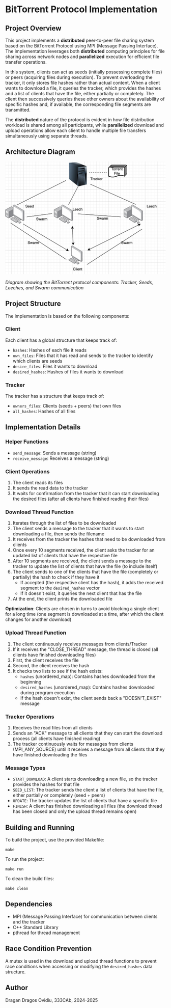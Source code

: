 # BitTorrent Protocol Implementation

## Project Overview


This project implements a **distributed** peer-to-peer file sharing system based on the BitTorrent Protocol using MPI (Message Passing Interface). The implementation leverages both **distributed** computing principles for file sharing across network nodes and **parallelized** execution for efficient file transfer operations.

In this system, clients can act as seeds (initially possessing complete files) or peers (acquiring files during execution). To prevent overloading the tracker, it only stores file hashes rather than actual content. When a client wants to download a file, it queries the tracker, which provides the hashes and a list of clients that have the file, either partially or completely. The client then successively queries these other owners about the availability of specific hashes and, if available, the corresponding file segments are transmitted.

The **distributed** nature of the protocol is evident in how file distribution workload is shared among all participants, while **parallelized** download and upload operations allow each client to handle multiple file transfers simultaneously using separate threads.

## Architecture Diagram

![BitTorrent Network Architecture](bittorrent-architecture.png)

*Diagram showing the BitTorrent protocol components: Tracker, Seeds, Leeches, and Swarm communication*


## Project Structure

The implementation is based on the following components:

### Client

Each client has a global structure that keeps track of:
- `hashes`: Hashes of each file it reads
- `own_files`: Files that it has read and sends to the tracker to identify which clients are seeds
- `desire_files`: Files it wants to download
- `desired_hashes`: Hashes of files it wants to download

### Tracker

The tracker has a structure that keeps track of:
- `owners_files`: Clients (seeds + peers) that own files
- `all_hashes`: Hashes of all files

## Implementation Details

### Helper Functions
- `send_message`: Sends a message (string)
- `receive_message`: Receives a message (string)

### Client Operations
1. The client reads its files
2. It sends the read data to the tracker
3. It waits for confirmation from the tracker that it can start downloading the desired files (after all clients have finished reading their files)

### Download Thread Function
1. Iterates through the list of files to be downloaded
2. The client sends a message to the tracker that it wants to start downloading a file, then sends the filename
3. It receives from the tracker the hashes that need to be downloaded from clients
4. Once every 10 segments received, the client asks the tracker for an updated list of clients that have the respective file
5. After 10 segments are received, the client sends a message to the tracker to update the list of clients that have the file (to include itself)
6. The client sends to one of the clients that have the file (completely or partially) the hash to check if they have it
   - If accepted (the respective client has the hash), it adds the received segment to the `desired_hashes` vector
   - If it doesn't exist, it queries the next client that has the file
7. At the end, the client prints the downloaded file

**Optimization**: Clients are chosen in turns to avoid blocking a single client for a long time (one segment is downloaded at a time, after which the client changes for another download)

### Upload Thread Function
1. The client continuously receives messages from clients/Tracker
2. If it receives the "CLOSE_THREAD" message, the thread is closed (all clients have finished downloading files)
3. First, the client receives the file
4. Second, the client receives the hash
5. It checks two lists to see if the hash exists:
   - `hashes` (unordered_map): Contains hashes downloaded from the beginning
   - `desired_hashes` (unordered_map): Contains hashes downloaded during program execution
   - If the hash doesn't exist, the client sends back a "DOESN'T_EXIST" message

### Tracker Operations
1. Receives the read files from all clients
2. Sends an "ACK" message to all clients that they can start the download process (all clients have finished reading)
3. The tracker continuously waits for messages from clients (MPI_ANY_SOURCE) until it receives a message from all clients that they have finished downloading the files

### Message Types
- `START_DOWNLOAD`: A client starts downloading a new file, so the tracker provides the hashes for that file
- `SEED_LIST`: The tracker sends the client a list of clients that have the file, either partially or completely (seed + peers)
- `UPDATE`: The tracker updates the list of clients that have a specific file
- `FINISH`: A client has finished downloading all files (the download thread has been closed and only the upload thread remains open)

## Building and Running

To build the project, use the provided Makefile:

```
make
```

To run the project:

```
make run
```

To clean the build files:

```
make clean
```

## Dependencies

- MPI (Message Passing Interface) for communication between clients and the tracker
- C++ Standard Library
- pthread for thread management

## Race Condition Prevention

A mutex is used in the download and upload thread functions to prevent race conditions when accessing or modifying the `desired_hashes` data structure.

## Author

Dragan Dragos Ovidiu, 333CAb, 2024-2025